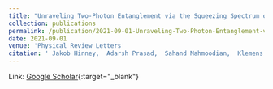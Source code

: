 ```yaml
---
title: "Unraveling Two-Photon Entanglement via the Squeezing Spectrum of Light Traveling through Nanofiber-Coupled Atoms"
collection: publications
permalink: /publication/2021-09-01-Unraveling-Two-Photon-Entanglement-via-the-Squeezing-Spectrum-of-Light-Traveling-through-Nanofiber-Coupled-Atoms
date: 2021-09-01
venue: 'Physical Review Letters'
citation: ' Jakob Hinney,  Adarsh Prasad,  Sahand Mahmoodian,  Klemens Hammerer,  Arno Rauschenbeutel,  Philipp Schneeweiss,  Jürgen Volz,  <strong>Max</strong> <strong>Schemmer</strong>, &quot;Unraveling Two-Photon Entanglement via the Squeezing Spectrum of Light Traveling through Nanofiber-Coupled Atoms.&quot; Physical Review Letters, 2021.'
---
```

Link: [Google Scholar](https://scholar.google.com/scholar?q=Unraveling+Two+Photon+Entanglement+via+the+Squeezing+Spectrum+of+Light+Traveling+through+Nanofiber+Coupled+Atoms){:target="_blank"}